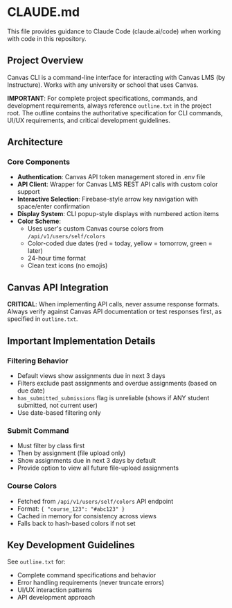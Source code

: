 # CLAUDE.md

This file provides guidance to Claude Code (claude.ai/code) when working with code in this repository.

## Project Overview

Canvas CLI is a command-line interface for interacting with Canvas LMS (by Instructure). Works with any university or school that uses Canvas.

**IMPORTANT**: For complete project specifications, commands, and development requirements, always reference `outline.txt` in the project root. The outline contains the authoritative specification for CLI commands, UI/UX requirements, and critical development guidelines.

## Architecture

### Core Components

- **Authentication**: Canvas API token management stored in .env file
- **API Client**: Wrapper for Canvas LMS REST API calls with custom color support
- **Interactive Selection**: Firebase-style arrow key navigation with space/enter confirmation
- **Display System**: CLI popup-style displays with numbered action items
- **Color Scheme**:
  - Uses user's custom Canvas course colors from `/api/v1/users/self/colors`
  - Color-coded due dates (red = today, yellow = tomorrow, green = later)
  - 24-hour time format
  - Clean text icons (no emojis)

## Canvas API Integration

**CRITICAL**: When implementing API calls, never assume response formats. Always verify against Canvas API documentation or test responses first, as specified in `outline.txt`.

## Important Implementation Details

### Filtering Behavior
- Default views show assignments due in next 3 days
- Filters exclude past assignments and overdue assignments (based on due date)
- `has_submitted_submissions` flag is unreliable (shows if ANY student submitted, not current user)
- Use date-based filtering only

### Submit Command
- Must filter by class first
- Then by assignment (file upload only)
- Show assignments due in next 3 days by default
- Provide option to view all future file-upload assignments

### Course Colors
- Fetched from `/api/v1/users/self/colors` API endpoint
- Format: `{ "course_123": "#abc123" }`
- Cached in memory for consistency across views
- Falls back to hash-based colors if not set

## Key Development Guidelines

See `outline.txt` for:
- Complete command specifications and behavior
- Error handling requirements (never truncate errors)
- UI/UX interaction patterns
- API development approach
